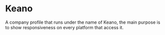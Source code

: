 # Keano
A company profile that runs under the name of Keano, the main purpose is to show responsiveness on every platform that access it.
